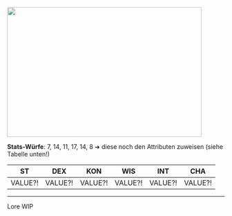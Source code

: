 <img src="images/narava.png" width="450" height="300">

**Stats-Würfe**: 7, 14, 11, 17, 14, 8 ➜ diese noch den Attributen zuweisen (siehe Tabelle unten!)

| ST      | DEX     | KON     | WIS     | INT     | CHA     |
| ------- | ------- | ------- | ------- | ------- | ------- |
| VALUE?! | VALUE?! | VALUE?! | VALUE?! | VALUE?! | VALUE?! |


----------------------------

Lore WIP